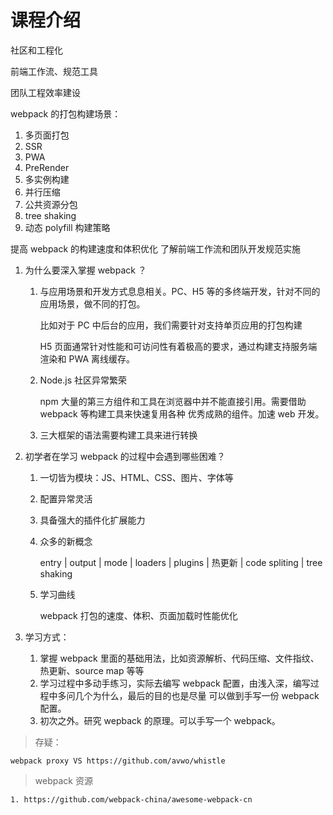 # 课程介绍

社区和工程化

前端工作流、规范工具

团队工程效率建设

webpack 的打包构建场景：
1. 多页面打包
1. SSR
1. PWA
1. PreRender
1. 多实例构建
1. 并行压缩
1. 公共资源分包
1. tree shaking
1. 动态 polyfill 构建策略

提高 webpack 的构建速度和体积优化
了解前端工作流和团队开发规范实施


1. 为什么要深入掌握 webpack ？

    1. 与应用场景和开发方式息息相关。PC、H5 等的多终端开发，针对不同的应用场景，做不同的打包。
    
        比如对于 PC 中后台的应用，我们需要针对支持单页应用的打包构建
        
        H5 页面通常针对性能和可访问性有着极高的要求，通过构建支持服务端渲染和 PWA 离线缓存。

    1. Node.js 社区异常繁荣

        npm 大量的第三方组件和工具在浏览器中并不能直接引用。需要借助 webpack 等构建工具来快速复用各种
        优秀成熟的组件。加速 web 开发。
        
    1. 三大框架的语法需要构建工具来进行转换


1. 初学者在学习 webpack 的过程中会遇到哪些困难？

    1. 一切皆为模块：JS、HTML、CSS、图片、字体等
    
    1. 配置异常灵活
    
    1. 具备强大的插件化扩展能力
    
    1. 众多的新概念
        
        entry | output | mode | loaders | plugins | 热更新 | code spliting | tree shaking
        
    1. 学习曲线
    
        webpack 打包的速度、体积、页面加载时性能优化
        
1. 学习方式：
    
    1. 掌握 webpack 里面的基础用法，比如资源解析、代码压缩、文件指纹、热更新、source map 等等
    1. 学习过程中多动手练习，实际去编写 webpack 配置，由浅入深，编写过程中多问几个为什么，最后的目的也是尽量
    可以做到手写一份 webpack 配置。
    1. 初次之外。研究 wepback 的原理。可以手写一个 webpack。
    
    
> 存疑：
    
    webpack proxy VS https://github.com/avwo/whistle
    
> webpack 资源
    
    1. https://github.com/webpack-china/awesome-webpack-cn
    
